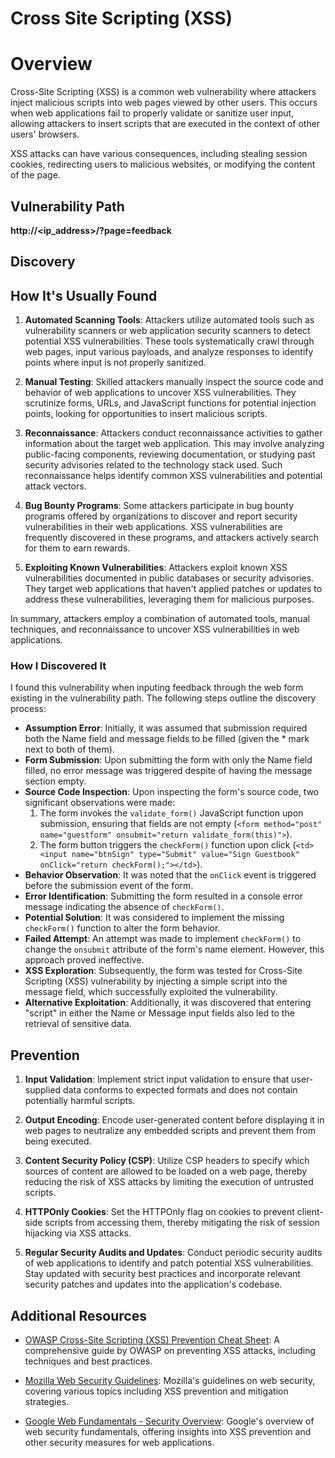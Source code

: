 # Cross Site Scripting (XSS)

# Overview
Cross-Site Scripting (XSS) is a common web vulnerability where attackers inject malicious scripts into web pages viewed by other users. This occurs when web applications fail to properly validate or sanitize user input, allowing attackers to insert scripts that are executed in the context of other users' browsers. 

XSS attacks can have various consequences, including stealing session cookies, redirecting users to malicious websites, or modifying the content of the page.

## Vulnerability Path
**http://<ip_address>/?page=feedback**

## Discovery

## How It's Usually Found

1. **Automated Scanning Tools**: Attackers utilize automated tools such as vulnerability scanners or web application security scanners to detect potential XSS vulnerabilities. These tools systematically crawl through web pages, input various payloads, and analyze responses to identify points where input is not properly sanitized.

2. **Manual Testing**: Skilled attackers manually inspect the source code and behavior of web applications to uncover XSS vulnerabilities. They scrutinize forms, URLs, and JavaScript functions for potential injection points, looking for opportunities to insert malicious scripts.

3. **Reconnaissance**: Attackers conduct reconnaissance activities to gather information about the target web application. This may involve analyzing public-facing components, reviewing documentation, or studying past security advisories related to the technology stack used. Such reconnaissance helps identify common XSS vulnerabilities and potential attack vectors.

4. **Bug Bounty Programs**: Some attackers participate in bug bounty programs offered by organizations to discover and report security vulnerabilities in their web applications. XSS vulnerabilities are frequently discovered in these programs, and attackers actively search for them to earn rewards.

5. **Exploiting Known Vulnerabilities**: Attackers exploit known XSS vulnerabilities documented in public databases or security advisories. They target web applications that haven't applied patches or updates to address these vulnerabilities, leveraging them for malicious purposes.

In summary, attackers employ a combination of automated tools, manual techniques, and reconnaissance to uncover XSS vulnerabilities in web applications.


### How I Discovered It
I found this vulnerability when inputing feedback through the web form existing in the vulnerability path. The following steps outline the discovery process:

- **Assumption Error**: Initially, it was assumed that submission required both the Name field and message fields to be filled (given the * mark next to both of them).
- **Form Submission**: Upon submitting the form with only the Name field filled, no error message was triggered despite of having the message section empty.
- **Source Code Inspection**: Upon inspecting the form's source code, two significant observations were made:
  1. The form invokes the `validate_form()` JavaScript function upon submission, ensuring that fields are not empty (`<form method="post" name="guestform" onsubmit="return validate_form(this)">`).
  2. The form button triggers the `checkForm()` function upon click (`<td><input name="btnSign" type="Submit" value="Sign Guestbook" onClick="return checkForm();"></td>`).
- **Behavior Observation**: It was noted that the `onClick` event is triggered before the submission event of the form.
- **Error Identification**: Submitting the form resulted in a console error message indicating the absence of `checkForm()`.
- **Potential Solution**: It was considered to implement the missing `checkForm()` function to alter the form behavior.
- **Failed Attempt**: An attempt was made to implement `checkForm()` to change the `onsubmit` attribute of the form's name element. However, this approach proved ineffective.
- **XSS Exploration**: Subsequently, the form was tested for Cross-Site Scripting (XSS) vulnerability by injecting a simple script into the message field, which successfully exploited the vulnerability.
- **Alternative Exploitation**: Additionally, it was discovered that entering "script" in either the Name or Message input fields also led to the retrieval of sensitive data.

## Prevention

1. **Input Validation**: Implement strict input validation to ensure that user-supplied data conforms to expected formats and does not contain potentially harmful scripts.
   
2. **Output Encoding**: Encode user-generated content before displaying it in web pages to neutralize any embedded scripts and prevent them from being executed.
   
3. **Content Security Policy (CSP)**: Utilize CSP headers to specify which sources of content are allowed to be loaded on a web page, thereby reducing the risk of XSS attacks by limiting the execution of untrusted scripts.

4. **HTTPOnly Cookies**: Set the HTTPOnly flag on cookies to prevent client-side scripts from accessing them, thereby mitigating the risk of session hijacking via XSS attacks.

5. **Regular Security Audits and Updates**: Conduct periodic security audits of web applications to identify and patch potential XSS vulnerabilities. Stay updated with security best practices and incorporate relevant security patches and updates into the application's codebase.

## Additional Resources

- [OWASP Cross-Site Scripting (XSS) Prevention Cheat Sheet](https://cheatsheetseries.owasp.org/cheatsheets/Cross_Site_Scripting_Prevention_Cheat_Sheet.html): A comprehensive guide by OWASP on preventing XSS attacks, including techniques and best practices.

- [Mozilla Web Security Guidelines](https://infosec.mozilla.org/guidelines/web_security): Mozilla's guidelines on web security, covering various topics including XSS prevention and mitigation strategies.

- [Google Web Fundamentals - Security Overview](https://developers.google.com/web/fundamentals/security): Google's overview of web security fundamentals, offering insights into XSS prevention and other security measures for web applications.


